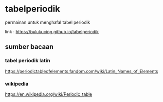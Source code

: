 # tabelperiodik
permainan untuk menghafal tabel periodik

link : https://bulukucing.github.io/tabelperiodik

## sumber bacaan

### tabel periodik latin
https://periodictableofelements.fandom.com/wiki/Latin_Names_of_Elements

### wikipedia
https://en.wikipedia.org/wiki/Periodic_table
